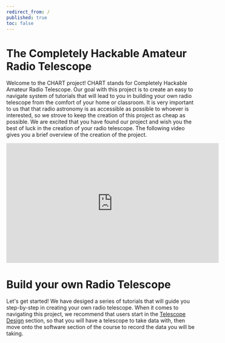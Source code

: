 ```yaml
---
redirect_from: /
published: true
toc: false
---
```

The Completely Hackable Amateur Radio Telescope
======
Welcome to the CHART project! CHART stands for Completely Hackable Amateur Radio Telescope. Our goal with this project is to create an easy to navigate system of tutorials that will lead to you in building your own radio telescope from the comfort of your home or classroom. It is very important to us that that radio astronomy is as accessible as possible to whoever is interested, so we strove to keep the creation of this project as cheap as possible. We are excited that you have found our project and wish you the best of luck in the creation of your radio telescope. The following video gives you a brief overview of the creation of the project.



<iframe width="560" height="315" src="https://www.youtube.com/embed/XAxNngnJvUI" title="YouTube video player" frameborder="0" allow="accelerometer; autoplay; clipboard-write; encrypted-media; gyroscope; picture-in-picture; web-share" allowfullscreen></iframe>

# Build your own Radio Telescope
Let's get started! We have desiged a series of tutorials that will guide you step-by-step in creating your own radio
telescope. When it comes to navigating this project, we recommend that users start in the [Telescope
Design](telescope_design.html) section, so that you will have a telescope to take data with, then move onto the software section of the course to record the data you will be taking.



